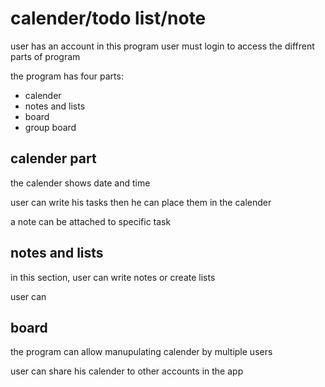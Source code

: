 # calender/todo list/note
user has an account in this program
user must login to access the diffrent parts of program

the program has four parts:
* calender
* notes and lists
* board
* group board

## calender part

the calender shows date and time

user can write his tasks then he can place them in the calender

a note can be attached to specific task 



## notes and lists

in this section, user can write notes or create lists

user can 



## board

the program can allow manupulating calender by multiple users

user can share his calender to other accounts in the app
